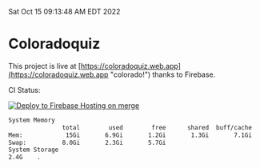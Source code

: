 Sat Oct 15 09:13:48 AM EDT 2022

# Coloradoquiz


This project is live at [https://coloradoquiz.web.app](https://coloradoquiz.web.app "colorado!") thanks to Firebase.

CI Status: 

[![Deploy to Firebase Hosting on merge](https://github.com/teamkushal/coloradoquiz/actions/workflows/firebase-hosting-merge.yml/badge.svg)](https://github.com/teamkushal/coloradoquiz/actions/workflows/firebase-hosting-merge.yml)

```bash
System Memory
               total        used        free      shared  buff/cache   available
Mem:            15Gi       6.9Gi       1.2Gi       1.3Gi       7.1Gi       6.7Gi
Swap:          8.0Gi       2.3Gi       5.7Gi
System Storage
2.4G	.
